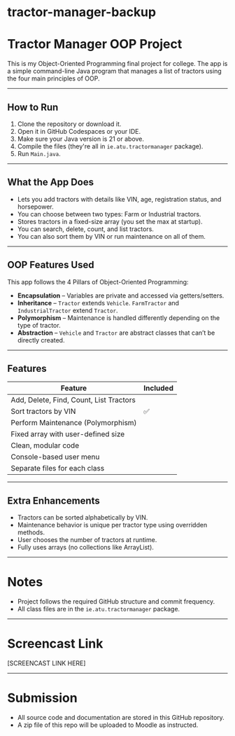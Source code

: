 # tractor-manager-backup

# Tractor Manager OOP Project

This is my Object-Oriented Programming final project for college. The app is a simple command-line Java program that manages a list of tractors using the four main principles of OOP.

---

##  How to Run

1. Clone the repository or download it.
2. Open it in GitHub Codespaces or your IDE.
3. Make sure your Java version is 21 or above.
4. Compile the files (they're all in `ie.atu.tractormanager` package).
5. Run `Main.java`.

---

## What the App Does

- Lets you add tractors with details like VIN, age, registration status, and horsepower.
- You can choose between two types: Farm or Industrial tractors.
- Stores tractors in a fixed-size array (you set the max at startup).
- You can search, delete, count, and list tractors.
- You can also sort them by VIN or run maintenance on all of them.

---

## OOP Features Used

This app follows the 4 Pillars of Object-Oriented Programming:

- **Encapsulation** – Variables are private and accessed via getters/setters.
- **Inheritance** – `Tractor` extends `Vehicle`. `FarmTractor` and `IndustrialTractor` extend `Tractor`.
- **Polymorphism** – Maintenance is handled differently depending on the type of tractor.
- **Abstraction** – `Vehicle` and `Tractor` are abstract classes that can’t be directly created.

---

##  Features

| Feature | Included |
|--------|----------|
| Add, Delete, Find, Count, List Tractors |
| Sort tractors by VIN | ✅ |
| Perform Maintenance (Polymorphism) |
| Fixed array with user-defined size |
| Clean, modular code |
| Console-based user menu |
| Separate files for each class |

---

## Extra Enhancements

- Tractors can be sorted alphabetically by VIN.
- Maintenance behavior is unique per tractor type using overridden methods.
- User chooses the number of tractors at runtime.
- Fully uses arrays (no collections like ArrayList).

---

# Notes

- Project follows the required GitHub structure and commit frequency.
- All class files are in the `ie.atu.tractormanager` package.

---

# Screencast Link

[SCREENCAST LINK HERE]

---

# Submission

- All source code and documentation are stored in this GitHub repository.
- A zip file of this repo will be uploaded to Moodle as instructed.

